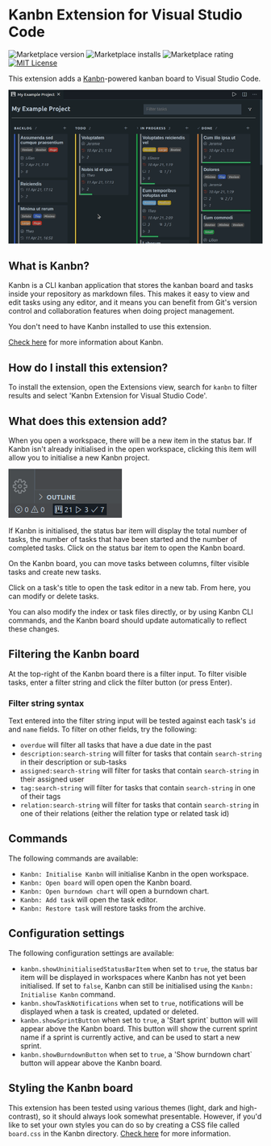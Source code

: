 # Kanbn Extension for Visual Studio Code

![Marketplace version](https://vsmarketplacebadge.apphb.com/version-short/gordonlarrigan.vscode-kanbn.svg?color=lightblue) ![Marketplace installs](https://vsmarketplacebadge.apphb.com/installs-short/gordonlarrigan.vscode-kanbn.svg?color=lightblue) ![Marketplace rating](https://vsmarketplacebadge.apphb.com/rating-short/gordonlarrigan.vscode-kanbn.svg?color=lightblue) [![MIT License](https://img.shields.io/github/license/basementuniverse/vscode-kanbn?color=orange)](https://opensource.org/licenses/MIT)

This extension adds a [Kanbn](https://www.npmjs.com/package/@basementuniverse/kanbn)-powered kanban board to Visual Studio Code.

![Kanbn](docs/preview.gif "Kanbn")

## What is Kanbn?

Kanbn is a CLI kanban application that stores the kanban board and tasks inside your repository as markdown files. This makes it easy to view and edit tasks using any editor, and it means you can benefit from Git's version control and collaboration features when doing project management.

You don't need to have Kanbn installed to use this extension.

[Check here](https://www.npmjs.com/package/@basementuniverse/kanbn) for more information about Kanbn.

## How do I install this extension?

To install the extension, open the Extensions view, search for `kanbn` to filter results and select 'Kanbn Extension for Visual Studio Code'.

## What does this extension add?

When you open a workspace, there will be a new item in the status bar. If Kanbn isn't already initialised in the open workspace, clicking this item will allow you to initialise a new Kanbn project.

![Kanbn status bar item](docs/status-bar-item.png "Kanbn status bar item")

If Kanbn is initialised, the status bar item will display the total number of tasks, the number of tasks that have been started and the number of completed tasks. Click on the status bar item to open the Kanbn board.

On the Kanbn board, you can move tasks between columns, filter visible tasks and create new tasks.

Click on a task's title to open the task editor in a new tab. From here, you can modify or delete tasks.

You can also modify the index or task files directly, or by using Kanbn CLI commands, and the Kanbn board should update automatically to reflect these changes.

## Filtering the Kanbn board

At the top-right of the Kanbn board there is a filter input. To filter visible tasks, enter a filter string and click the filter button (or press Enter).

### Filter string syntax

Text entered into the filter string input will be tested against each task's `id` and `name` fields. To filter on other fields, try the following:

- `overdue` will filter all tasks that have a due date in the past
- `description:search-string` will filter for tasks that contain `search-string` in their description or sub-tasks
- `assigned:search-string` will filter for tasks that contain `search-string` in their assigned user
- `tag:search-string` will filter for tasks that contain `search-string` in one of their tags
- `relation:search-string` will filter for tasks that contain `search-string` in one of their relations (either the relation type or related task id)

## Commands

The following commands are available:

- `Kanbn: Initialise Kanbn` will initialise Kanbn in the open workspace.
- `Kanbn: Open board` will open open the Kanbn board.
- `Kanbn: Open burndown chart` will open a burndown chart.
- `Kanbn: Add task` will open the task editor.
- `Kanbn: Restore task` will restore tasks from the archive.

## Configuration settings

The following configuration settings are available:

- `kanbn.showUninitialisedStatusBarItem` when set to `true`, the status bar item will be displayed in workspaces where Kanbn has not yet been initialised. If set to `false`, Kanbn can still be initialised using the `Kanbn: Initialise Kanbn` command.
- `kanbn.showTaskNotifications` when set to `true`, notifications will be displayed when a task is created, updated or deleted.
- `kanbn.showSprintButton` when set to `true`, a 'Start sprint` button will will appear above the Kanbn board. This button will show the current sprint name if a sprint is currently active, and can be used to start a new sprint.
- `kanbn.showBurndownButton` when set to `true`, a 'Show burndown chart` button will appear above the Kanbn board.

## Styling the Kanbn board

This extension has been tested using various themes (light, dark and high-contrast), so it should always look somewhat presentable. However, if you'd like to set your own styles you can do so by creating a CSS file called `board.css` in the Kanbn directory. [Check here](docs/styles.md) for more information.
